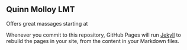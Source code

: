 ## Quinn Molloy LMT

Offers great massages starting at 

Whenever you commit to this repository, GitHub Pages will run [Jekyll](https://jekyllrb.com/) to rebuild the pages in your site, from the content in your Markdown files.


